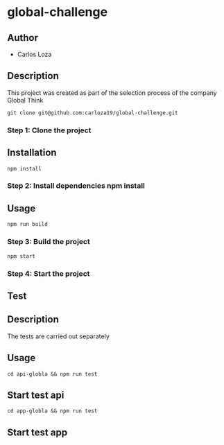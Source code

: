 # global-challenge

## Author
- Carlos Loza

## Description
This project was created as part of the selection process of the company Global Think


`git clone git@github.com:carloza19/global-challenge.git`
### Step 1: Clone the project


## Installation
`npm install`
### Step 2: Install dependencies npm install


## Usage

`npm run build`
### Step 3: Build the project

`npm start`
### Step 4: Start the project




## Test
## Description
The tests are carried out separately

## Usage
`cd api-globla && npm run test`
## Start test api


`cd app-globla && npm run test`
## Start test app
